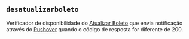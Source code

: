 ## `desatualizarboleto`
Verificador de disponibilidade do [Atualizar Boleto](http://www.atualizarboleto.com.br/) que envia notificação através do [Pushover](https://pushover.net/) quando o código de resposta for diferente de 200.
